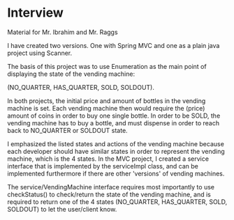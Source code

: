 # Interview
Material for Mr. Ibrahim and Mr. Raggs

I have created two versions. One with Spring MVC and one as a plain java project using Scanner.

The basis of this project was to use Enumeration as the main point of displaying the state of the vending machine:

(NO_QUARTER, HAS_QUARTER, SOLD, SOLDOUT).

In both projects, the initial price and amount of bottles in the vending machine is set. Each vending machine then would require the (price) amount of coins in order to buy one single bottle. In order to be SOLD, the vending machine has to buy a bottle, and must dispense in order to reach back to NO_QUARTER or SOLDOUT state.

I emphasized the listed states and actions of the vending machine because each developer should have similar states in order to represent the vending machine, which is the 4 states. In the MVC project, I created a service interface that is implemented by the serviceImpl class, and can be implemented furthermore if there are other 'versions' of vending machines. 


The service/VendingMachine interface requires most importantly to use checkStatus() to check/return the state of the vending machine, and is required to return one of the 4 states (NO_QUARTER, HAS_QUARTER, SOLD, SOLDOUT) to let the user/client know.
